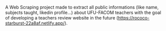 A Web Scraping project made to extract all public informations (like name, subjects taught, likedin profile...) about UFU-FACOM teachers with the goal of developing a teachers review website in the future (https://rococo-starburst-22a8af.netlify.app/).
